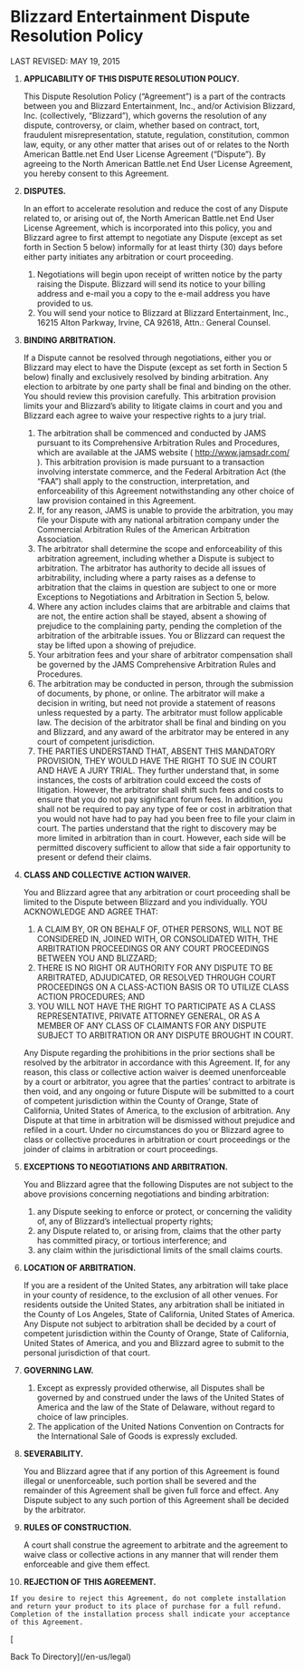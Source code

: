 Blizzard Entertainment Dispute Resolution Policy
================================================

LAST REVISED: MAY 19, 2015

1.  **APPLICABILITY OF THIS DISPUTE RESOLUTION POLICY.**
    
    This Dispute Resolution Policy (“Agreement”) is a part of the contracts between you and Blizzard Entertainment, Inc., and/or Activision Blizzard, Inc. (collectively, “Blizzard”), which governs the resolution of any dispute, controversy, or claim, whether based on contract, tort, fraudulent misrepresentation, statute, regulation, constitution, common law, equity, or any other matter that arises out of or relates to the North American Battle.net End User License Agreement (“Dispute”). By agreeing to the North American Battle.net End User License Agreement, you hereby consent to this Agreement.
    
2.  **DISPUTES.**
    
    In an effort to accelerate resolution and reduce the cost of any Dispute related to, or arising out of, the North American Battle.net End User License Agreement, which is incorporated into this policy, you and Blizzard agree to first attempt to negotiate any Dispute (except as set forth in Section 5 below) informally for at least thirty (30) days before either party initiates any arbitration or court proceeding.
    
    1.  Negotiations will begin upon receipt of written notice by the party raising the Dispute. Blizzard will send its notice to your billing address and e-mail you a copy to the e-mail address you have provided to us.
    2.  You will send your notice to Blizzard at Blizzard Entertainment, Inc., 16215 Alton Parkway, Irvine, CA 92618, Attn.: General Counsel.
3.  **BINDING ARBITRATION.**
    
    If a Dispute cannot be resolved through negotiations, either you or Blizzard may elect to have the Dispute (except as set forth in Section 5 below) finally and exclusively resolved by binding arbitration. Any election to arbitrate by one party shall be final and binding on the other. You should review this provision carefully. This arbitration provision limits your and Blizzard’s ability to litigate claims in court and you and Blizzard each agree to waive your respective rights to a jury trial.
    
    1.  The arbitration shall be commenced and conducted by JAMS pursuant to its Comprehensive Arbitration Rules and Procedures, which are available at the JAMS website ( http://www.jamsadr.com/ ). This arbitration provision is made pursuant to a transaction involving interstate commerce, and the Federal Arbitration Act (the “FAA”) shall apply to the construction, interpretation, and enforceability of this Agreement notwithstanding any other choice of law provision contained in this Agreement.
    2.  If, for any reason, JAMS is unable to provide the arbitration, you may file your Dispute with any national arbitration company under the Commercial Arbitration Rules of the American Arbitration Association.
    3.  The arbitrator shall determine the scope and enforceability of this arbitration agreement, including whether a Dispute is subject to arbitration. The arbitrator has authority to decide all issues of arbitrability, including where a party raises as a defense to arbitration that the claims in question are subject to one or more Exceptions to Negotiations and Arbitration in Section 5, below.
    4.  Where any action includes claims that are arbitrable and claims that are not, the entire action shall be stayed, absent a showing of prejudice to the complaining party, pending the completion of the arbitration of the arbitrable issues. You or Blizzard can request the stay be lifted upon a showing of prejudice.
    5.  Your arbitration fees and your share of arbitrator compensation shall be governed by the JAMS Comprehensive Arbitration Rules and Procedures.
    6.  The arbitration may be conducted in person, through the submission of documents, by phone, or online. The arbitrator will make a decision in writing, but need not provide a statement of reasons unless requested by a party. The arbitrator must follow applicable law. The decision of the arbitrator shall be final and binding on you and Blizzard, and any award of the arbitrator may be entered in any court of competent jurisdiction.
    7.  THE PARTIES UNDERSTAND THAT, ABSENT THIS MANDATORY PROVISION, THEY WOULD HAVE THE RIGHT TO SUE IN COURT AND HAVE A JURY TRIAL. They further understand that, in some instances, the costs of arbitration could exceed the costs of litigation. However, the arbitrator shall shift such fees and costs to ensure that you do not pay significant forum fees. In addition, you shall not be required to pay any type of fee or cost in arbitration that you would not have had to pay had you been free to file your claim in court. The parties understand that the right to discovery may be more limited in arbitration than in court. However, each side will be permitted discovery sufficient to allow that side a fair opportunity to present or defend their claims.
4.  **CLASS AND COLLECTIVE ACTION WAIVER.**
    
    You and Blizzard agree that any arbitration or court proceeding shall be limited to the Dispute between Blizzard and you individually. YOU ACKNOWLEDGE AND AGREE THAT:
    
    1.  A CLAIM BY, OR ON BEHALF OF, OTHER PERSONS, WILL NOT BE CONSIDERED IN, JOINED WITH, OR CONSOLIDATED WITH, THE ARBITRATION PROCEEDINGS OR ANY COURT PROCEEDINGS BETWEEN YOU AND BLIZZARD;
    2.  THERE IS NO RIGHT OR AUTHORITY FOR ANY DISPUTE TO BE ARBITRATED, ADJUDICATED, OR RESOLVED THROUGH COURT PROCEEDINGS ON A CLASS-ACTION BASIS OR TO UTILIZE CLASS ACTION PROCEDURES; AND
    3.  YOU WILL NOT HAVE THE RIGHT TO PARTICIPATE AS A CLASS REPRESENTATIVE, PRIVATE ATTORNEY GENERAL, OR AS A MEMBER OF ANY CLASS OF CLAIMANTS FOR ANY DISPUTE SUBJECT TO ARBITRATION OR ANY DISPUTE BROUGHT IN COURT.
    
    Any Dispute regarding the prohibitions in the prior sections shall be resolved by the arbitrator in accordance with this Agreement. If, for any reason, this class or collective action waiver is deemed unenforceable by a court or arbitrator, you agree that the parties’ contract to arbitrate is then void, and any ongoing or future Dispute will be submitted to a court of competent jurisdiction within the County of Orange, State of California, United States of America, to the exclusion of arbitration. Any Dispute at that time in arbitration will be dismissed without prejudice and refiled in a court. Under no circumstances do you or Blizzard agree to class or collective procedures in arbitration or court proceedings or the joinder of claims in arbitration or court proceedings.
    
5.  **EXCEPTIONS TO NEGOTIATIONS AND ARBITRATION.**
    
    You and Blizzard agree that the following Disputes are not subject to the above provisions concerning negotiations and binding arbitration:
    
    1.  any Dispute seeking to enforce or protect, or concerning the validity of, any of Blizzard’s intellectual property rights;
    2.  any Dispute related to, or arising from, claims that the other party has committed piracy, or tortious interference; and
    3.  any claim within the jurisdictional limits of the small claims courts.
6.  **LOCATION OF ARBITRATION.**
    
    If you are a resident of the United States, any arbitration will take place in your county of residence, to the exclusion of all other venues. For residents outside the United States, any arbitration shall be initiated in the County of Los Angeles, State of California, United States of America. Any Dispute not subject to arbitration shall be decided by a court of competent jurisdiction within the County of Orange, State of California, United States of America, and you and Blizzard agree to submit to the personal jurisdiction of that court.
    
7.  **GOVERNING LAW.**
    
    1.  Except as expressly provided otherwise, all Disputes shall be governed by and construed under the laws of the United States of America and the law of the State of Delaware, without regard to choice of law principles.
    2.  The application of the United Nations Convention on Contracts for the International Sale of Goods is expressly excluded.
8.  **SEVERABILITY.**
    
    You and Blizzard agree that if any portion of this Agreement is found illegal or unenforceable, such portion shall be severed and the remainder of this Agreement shall be given full force and effect. Any Dispute subject to any such portion of this Agreement shall be decided by the arbitrator.
    
9.  **RULES OF CONSTRUCTION.**
    
    A court shall construe the agreement to arbitrate and the agreement to waive class or collective actions in any manner that will render them enforceable and give them effect.
    
10.  **REJECTION OF THIS AGREEMENT.**
    
    If you desire to reject this Agreement, do not complete installation and return your product to its place of purchase for a full refund. Completion of the installation process shall indicate your acceptance of this Agreement.
    

[

Back To Directory](/en-us/legal)